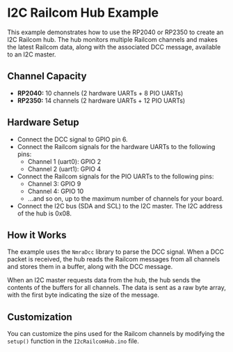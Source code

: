 # I2C Railcom Hub Example

This example demonstrates how to use the RP2040 or RP2350 to create an I2C Railcom hub. The hub monitors multiple Railcom channels and makes the latest Railcom data, along with the associated DCC message, available to an I2C master.

## Channel Capacity

*   **RP2040:** 10 channels (2 hardware UARTs + 8 PIO UARTs)
*   **RP2350:** 14 channels (2 hardware UARTs + 12 PIO UARTs)

## Hardware Setup

*   Connect the DCC signal to GPIO pin 6.
*   Connect the Railcom signals for the hardware UARTs to the following pins:
    *   Channel 1 (uart0): GPIO 2
    *   Channel 2 (uart1): GPIO 4
*   Connect the Railcom signals for the PIO UARTs to the following pins:
    *   Channel 3: GPIO 9
    *   Channel 4: GPIO 10
    *   ...and so on, up to the maximum number of channels for your board.
*   Connect the I2C bus (SDA and SCL) to the I2C master. The I2C address of the hub is 0x08.

## How it Works

The example uses the `NmraDcc` library to parse the DCC signal. When a DCC packet is received, the hub reads the Railcom messages from all channels and stores them in a buffer, along with the DCC message.

When an I2C master requests data from the hub, the hub sends the contents of the buffers for all channels. The data is sent as a raw byte array, with the first byte indicating the size of the message.

## Customization

You can customize the pins used for the Railcom channels by modifying the `setup()` function in the `I2cRailcomHub.ino` file.
